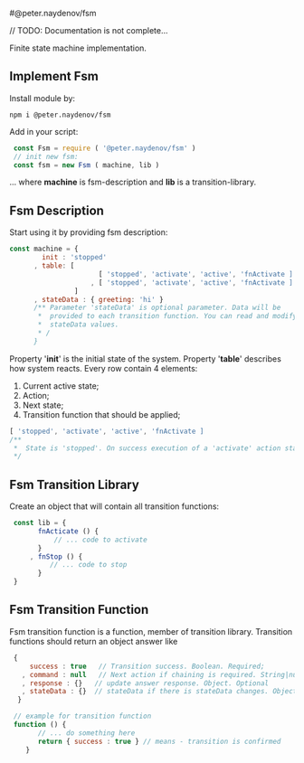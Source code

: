 #@peter.naydenov/fsm

// TODO: Documentation is not complete...

Finite state machine implementation.

## Implement Fsm

Install module by:
```
npm i @peter.naydenov/fsm
```

Add in your script:

```js
 const Fsm = require ( '@peter.naydenov/fsm' )
 // init new fsm:
 const fsm = new Fsm ( machine, lib )
```
... where **machine** is fsm-description and **lib** is a transition-library.


## Fsm Description
Start using it by providing fsm description:
```js
const machine = {
        init : 'stopped'
      , table: [
                      [ 'stopped', 'activate', 'active', 'fnActivate ]
                    , [ 'stopped', 'activate', 'active', 'fnActivate ]
                ]
      , stateData : { greeting: 'hi' }
      /** Parameter 'stateData' is optional parameter. Data will be 
       *  provided to each transition function. You can read and modify
       *  stateData values.
       * /
      }
```

Property '**init**' is the initial state of the system. Property '**table**' describes how system reacts. Every row contain 4 elements:
 1. Current active state;
 2. Action;
 3. Next state;
 4. Transition function that should be applied;
 
 ```js
 [ 'stopped', 'activate', 'active', 'fnActivate ]
 /**
  *  State is 'stopped'. On success execution of a 'activate' action state will become 'active'. Transition is described in function 'fnActivate'.
  */
 ```

## Fsm Transition Library

Create an object that will contain all transition functions:
```js
 const lib = {
       fnActicate () { 
           // ... code to activate
       }
     , fnStop () {
          // ... code to stop
       }
 }
```

 ## Fsm Transition Function
 Fsm transition function is a function, member of transition library. Transition functions should return an object answer like
 ```js
  { 
      success : true   // Transition success. Boolean. Required;
    , command : null   // Next action if chaining is required. String|null|undefined. Optional;
    , response : {}   // update answer response. Object. Optional
    , stateData : {}  // stateData if there is stateData changes. Object.Optional; 
   }
 ```

```js
 // example for transition function
 function () {
       // ... do something here
       return { success : true } // means - transition is confirmed
    }
 ```
